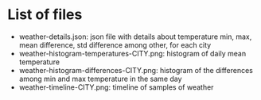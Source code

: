 # List of files

- weather-details.json: json file with details about temperature min, max, mean difference, std difference among other, for each city
- weather-histogram-temperatures-CITY.png: histogram of daily mean temperature
- weather-histogram-differences-CITY.png: histogram of the differences among min and max temperature in the same day
- weather-timeline-CITY.png: timeline of samples of weather
